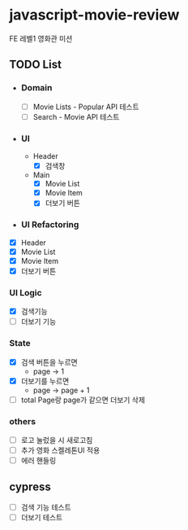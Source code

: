 # javascript-movie-review

FE 레벨1 영화관 미션

## TODO List

- ### Domain

  - [ ] Movie Lists - Popular API 테스트
  - [ ] Search - Movie API 테스트

- ### UI

  - Header
    - [x] 검색창
  - Main
    - [x] Movie List
    - [x] Movie Item
    - [x] 더보기 버튼

- ### UI Refactoring
- [x] Header
- [x] Movie List
- [x] Movie Item
- [x] 더보기 버튼

### UI Logic

- [x] 검색기능
- [ ] 더보기 기능

### State

- [x] 검색 버튼을 누르면
  - page -> 1
- [x] 더보기를 누르면
  - page -> page + 1
- [ ] total Page랑 page가 같으면 더보기 삭제

### others

- [ ] 로고 눌렀을 시 새로고침
- [ ] 추가 영화 스켈레톤UI 적용
- [ ] 에러 핸들링

## cypress

- [ ] 검색 기능 테스트
- [ ] 더보기 테스트
